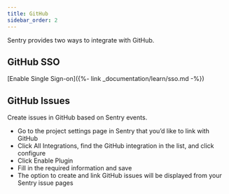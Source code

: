 ```yaml
---
title: GitHub
sidebar_order: 2
---
```


Sentry provides two ways to integrate with GitHub.

## GitHub SSO

[Enable Single Sign-on]({%- link _documentation/learn/sso.md -%})

## GitHub Issues

Create issues in GitHub based on Sentry events.

-   Go to the project settings page in Sentry that you’d like to link with GitHub
-   Click All Integrations, find the GitHub integration in the list, and click configure
-   Click Enable Plugin
-   Fill in the required information and save
-   The option to create and link GitHub issues will be displayed from your Sentry issue pages
